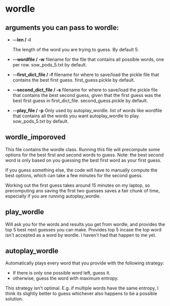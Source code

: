 # wordle

## arguments you can pass to wordle:
- **--len / -l**

    The length of the word you are trying to guess. By default 5.

- **--wordfile / -w**
filename for the file that contains all possible words, one per row. sow_pods_5.txt by default.

- **--first_dict_file / -f**
filename for where to save/load the pickle file that contains the best first guess. first_guess.pickle by default.

- **--second_dict_file / -s**
filename for where to save/load the pickle file that contains the best second guess, given that the first guess was the best first guess in first_dict_file. second_guess.pickle by default.

- **--play_file / -p**
Only used by autoplay_wordle. list of words like wordfile that contains all the words you want autoplay_wordle to play. sow_pods_5.txt by default.

## wordle_imporoved
This file contains the wordle class. Running this file will precompute some options for the best first and second words to guess. Note: the best second word is only based on you guessing the best first word as your first guess.

If you guess something else, the code will have to manually compute the best options, which can take a few minutes for the second guess.

Working out the first guess takes around 15 minutes on my laptop, so precomputing ans saving the first two guesses saves a fair chunk of time, especially if you are running autoplay_wordle.

## play_wordle
Will ask you for the words and results you get from wordle, and provides the top 5 best next guesses you can make. Provides top 5 incase the top word isn't accepted as a word by wordle. I haven't had that happen to me yet.

## autoplay_wordle
Automatically plays every word that you provide with the following strategy:
- If there is only one possible word left, guess it.
- otherwise, guess the word with maximum entropy.

This strategy isn't optimal. E.g. if multiple words have the same entropy, I think its slightly better to guess whichever also happens to be a possible solution.
